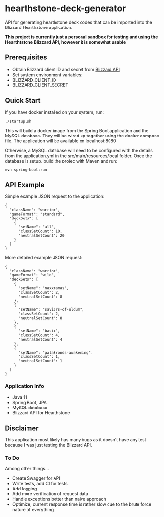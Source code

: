 # hearthstone-deck-generator
API for generating hearthstone deck codes that can be imported into the Blizzard Hearthstone
application.

**This project is currently just a personal sandbox for testing and using the Hearthtstone
Blizzard API, however it is somewhat usable**

## Prerequisites
- Obtain Blizzard client ID and secret from [Blizzard API](https://develop.battle.net/)
- Set system environment variables:
- BLIZZARD_CLIENT_ID
- BLIZZARD_CLIENT_SECRET

## Quick Start
If you have docker installed on your system, run:
```
./startup.sh
```
This will build a docker image from the Spring Boot application and the MySQL database. 
They will be wired up together using the docker compose file. The application will be 
available on localhost:8080

Otherwise, a MySQL database will need to be configured with the details from the application.yml
in the src/main/resources/local folder. Once the database is setup, build the projec with Maven
and run:
```
mvn spring-boot:run
```

## API Example
Simple example JSON request to the application:
```
{
  "className": "warrior",
  "gameFormat": "standard",
  "deckSets": [
    {
      "setName": "all",
      "classSetCount": 10,
      "neutralSetCount": 20
    }
  ]
}
```
More detailed example JSON request:
```$xslt
{
  "className": "warrior",
  "gameFormat": "wild",
  "deckSets": [
    {
      "setName": "naxxramas",
      "classSetCount": 2,
      "neutralSetCount": 8
    },
    {
      "setName": "saviors-of-uldum",
      "classSetCount": 2,
      "neutralSetCount": 8
    },
    {
      "setName": "basic",
      "classSetCount": 4,
      "neutralSetCount": 4
    },
    {
      "setName": "galakronds-awakening",
      "classSetCount": 1,
      "neutralSetCount": 1
    }
  ]
}
```

### Application Info
  - Java 11
  - Spring Boot, JPA
  - MySQL database
  - Blizzard API for Hearthstone

## Disclaimer
This application most likely has many bugs as it doesn't have any test because I was just
testing the Blizzard API. 

### To Do
Among other things...
- Create Swagger for API
- Write tests, add CI for tests
- Add logging
- Add more verification of request data
- Handle exceptions better than naive approach
- Optimize; current response time is rather slow due to the brute force nature of everything



